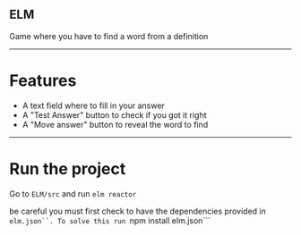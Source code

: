 ## ELM

Game where you have to find a word from a definition

---

# Features

* A text field where to fill in your answer
* A "Test Answer" button to check if you got it right
* A "Move answer" button to reveal the word to find

---

# Run the project

Go to ```ELM/src``` and run ```elm reactor```

be careful you must first check to have the dependencies provided in ```elm.json``.
To solve this run ```npm install elm.json```

